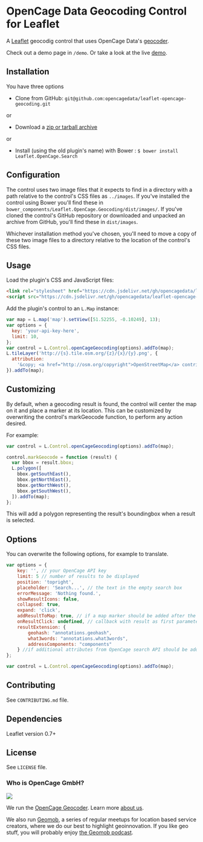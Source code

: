# OpenCage Data Geocoding Control for Leaflet

A [Leaflet](http://leafletjs.com/) geocodig control that uses OpenCage Data's [geocoder](https://opencagedata.com).

Check out a demo page in `/demo`. Or take a look at the live [demo](https://opencagedata.com/tutorials/geocode-in-leaflet).

## Installation

You have three options

- Clone from GitHub: `git@github.com:opencagedata/leaflet-opencage-geocoding.git`

or

- Download a [zip or tarball archive](https://github.com/opencagedata/leaflet-opencage-geocoding/tags)

or

- Install (using the old plugin's name) with Bower : `$ bower install Leaflet.OpenCage.Search`

## Configuration

The control uses two image files that it expects to find in a directory with
a path relative to the control's CSS files as `../images`. If you've installed
the control using Bower you'll find these in `bower_components/Leaflet.OpenCage.Geocoding/dist/images/`. If you've
cloned the control's GitHub repository or downloaded and unpacked an archive
from GitHub, you'll find these in `dist/images`.

Whichever installation method you've chosen, you'll need to move a copy of these
two image files to a directory relative to the location of the control's CSS files.

## Usage

Load the plugin's CSS and JavaScript files:

```HTML
<link rel="stylesheet" href="https://cdn.jsdelivr.net/gh/opencagedata/leaflet-opencage-geocoding@v2.0.0/dist/css/L.Control.OpenCageGeocoding.min.css" />
<script src="https://cdn.jsdelivr.net/gh/opencagedata/leaflet-opencage-geocoding@v2.0.0/dist/js/L.Control.OpenCageGeocoding.min.js"></script>
```

Add the plugin's control to an `L.Map` instance:

```javascript
var map = L.map('map').setView([51.52255, -0.10249], 13);
var options = {
  key: 'your-api-key-here',
  limit: 10,
};
var control = L.Control.openCageGeocoding(options).addTo(map);
L.tileLayer('http://{s}.tile.osm.org/{z}/{x}/{y}.png', {
  attribution:
    '&copy; <a href="http://osm.org/copyright">OpenStreetMap</a> contributors',
}).addTo(map);
```

## Customizing

By default, when a geocoding result is found, the control will center the map on it and place a marker
at its location. This can be customized by overwriting the control's markGeocode function, to perform
any action desired.

For example:

```javascript
var control = L.Control.openCageGeocoding(options).addTo(map);

control.markGeocode = function (result) {
  var bbox = result.bbox;
  L.polygon([
    bbox.getSouthEast(),
    bbox.getNorthEast(),
    bbox.getNorthWest(),
    bbox.getSouthWest(),
  ]).addTo(map);
};
```

This will add a polygon representing the result's boundingbox when a result is selected.

## Options

You can overwrite the following options, for example to translate.

```javascript
var options = {
    key: '', // your OpenCage API key
    limit: 5 // number of results to be displayed
    position: 'topright',
    placeholder: 'Search...', // the text in the empty search box
    errorMessage: 'Nothing found.',
    showResultIcons: false,
    collapsed: true,
    expand: 'click',
    addResultToMap: true, // if a map marker should be added after the user clicks a result
    onResultClick: undefined, // callback with result as first parameter
    resultExtension: {
        geohash: "annotations.geohash",
        what3words: "annotations.what3words",
        addressComponents: "components"
    } //if additional attributes from OpenCage search API should be added to the result
};

var control = L.Control.openCageGeocoding(options).addTo(map);

```

## Contributing

See `CONTRIBUTING.md` file.

## Dependencies

Leaflet version 0.7+

## License

See `LICENSE` file.

### Who is OpenCage GmbH?

<a href="https://opencagedata.com"><img src="opencage_logo_300_150.png"></a>

We run the [OpenCage Geocoder](https://opencagedata.com). Learn more [about us](https://opencagedata.com/about).

We also run [Geomob](https://thegeomob.com), a series of regular meetups for location based service creators, where we do our best to highlight geoinnovation. If you like geo stuff, you will probably enjoy [the Geomob podcast](https://thegeomob.com/podcast/).
